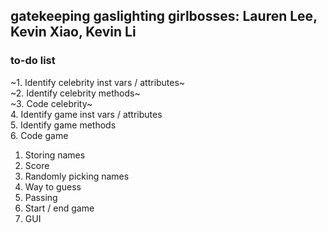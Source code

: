 gatekeeping gaslighting girlbosses: Lauren Lee, Kevin Xiao, Kevin Li
---
### to-do list
~1. Identify celebrity inst vars / attributes~  
~2. Identify celebrity methods~  
~3. Code celebrity~  
4. Identify game inst vars / attributes  
5. Identify game methods  
6. Code game
  1. Storing names
  2. Score
  3. Randomly picking names
  4. Way to guess
  5. Passing
  6. Start / end game  
7. GUI
